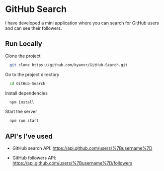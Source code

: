 
# GitHub Search

I have developed a mini application where you can search for GitHub users and can see their followers.



## Run Locally

Clone the project

```bash
  git clone https://github.com/kyanvr/GitHub-Search.git
```

Go to the project directory

```bash
  cd GitHub-Search
```

Install dependencies

```bash
  npm install
```

Start the server

```bash
  npm run start
```


## API's I've used

- GitHub search API: https://api.github.com/users/%7Busername%7D

- GitHub followers API: https://api.github.com/users/%7Busername%7D/followers
